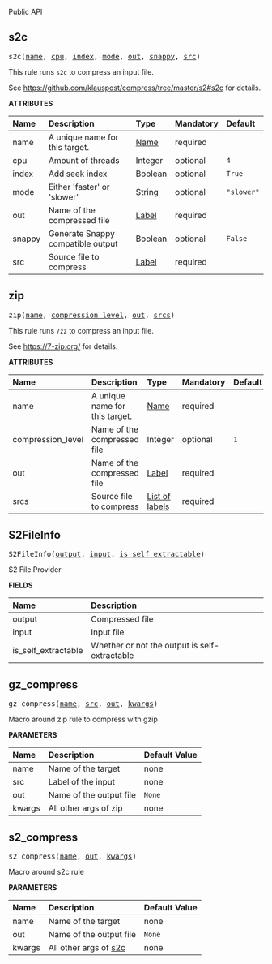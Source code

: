 <!-- Generated with Stardoc: http://skydoc.bazel.build -->

Public API

<a id="s2c"></a>

## s2c

<pre>
s2c(<a href="#s2c-name">name</a>, <a href="#s2c-cpu">cpu</a>, <a href="#s2c-index">index</a>, <a href="#s2c-mode">mode</a>, <a href="#s2c-out">out</a>, <a href="#s2c-snappy">snappy</a>, <a href="#s2c-src">src</a>)
</pre>


This rule runs `s2c` to compress an input file.

See https://github.com/klauspost/compress/tree/master/s2#s2c for details.


**ATTRIBUTES**


| Name  | Description | Type | Mandatory | Default |
| :------------- | :------------- | :------------- | :------------- | :------------- |
| <a id="s2c-name"></a>name |  A unique name for this target.   | <a href="https://bazel.build/concepts/labels#target-names">Name</a> | required |  |
| <a id="s2c-cpu"></a>cpu |  Amount of threads   | Integer | optional | <code>4</code> |
| <a id="s2c-index"></a>index |  Add seek index   | Boolean | optional | <code>True</code> |
| <a id="s2c-mode"></a>mode |  Either 'faster' or 'slower'   | String | optional | <code>"slower"</code> |
| <a id="s2c-out"></a>out |  Name of the compressed file   | <a href="https://bazel.build/concepts/labels">Label</a> | required |  |
| <a id="s2c-snappy"></a>snappy |  Generate Snappy compatible output   | Boolean | optional | <code>False</code> |
| <a id="s2c-src"></a>src |  Source file to compress   | <a href="https://bazel.build/concepts/labels">Label</a> | required |  |


<a id="zip"></a>

## zip

<pre>
zip(<a href="#zip-name">name</a>, <a href="#zip-compression_level">compression_level</a>, <a href="#zip-out">out</a>, <a href="#zip-srcs">srcs</a>)
</pre>


This rule runs `7zz` to compress an input file.

See https://7-zip.org/ for details.


**ATTRIBUTES**


| Name  | Description | Type | Mandatory | Default |
| :------------- | :------------- | :------------- | :------------- | :------------- |
| <a id="zip-name"></a>name |  A unique name for this target.   | <a href="https://bazel.build/concepts/labels#target-names">Name</a> | required |  |
| <a id="zip-compression_level"></a>compression_level |  Name of the compressed file   | Integer | optional | <code>1</code> |
| <a id="zip-out"></a>out |  Name of the compressed file   | <a href="https://bazel.build/concepts/labels">Label</a> | required |  |
| <a id="zip-srcs"></a>srcs |  Source file to compress   | <a href="https://bazel.build/concepts/labels">List of labels</a> | required |  |


<a id="S2FileInfo"></a>

## S2FileInfo

<pre>
S2FileInfo(<a href="#S2FileInfo-output">output</a>, <a href="#S2FileInfo-input">input</a>, <a href="#S2FileInfo-is_self_extractable">is_self_extractable</a>)
</pre>

S2 File Provider

**FIELDS**


| Name  | Description |
| :------------- | :------------- |
| <a id="S2FileInfo-output"></a>output |  Compressed file    |
| <a id="S2FileInfo-input"></a>input |  Input file    |
| <a id="S2FileInfo-is_self_extractable"></a>is_self_extractable |  Whether or not the output is self-extractable    |


<a id="gz_compress"></a>

## gz_compress

<pre>
gz_compress(<a href="#gz_compress-name">name</a>, <a href="#gz_compress-src">src</a>, <a href="#gz_compress-out">out</a>, <a href="#gz_compress-kwargs">kwargs</a>)
</pre>

Macro around zip rule to compress with gzip

**PARAMETERS**


| Name  | Description | Default Value |
| :------------- | :------------- | :------------- |
| <a id="gz_compress-name"></a>name |  Name of the target   |  none |
| <a id="gz_compress-src"></a>src |  Label of the input   |  none |
| <a id="gz_compress-out"></a>out |  Name of the output file   |  <code>None</code> |
| <a id="gz_compress-kwargs"></a>kwargs |  All other args of zip   |  none |


<a id="s2_compress"></a>

## s2_compress

<pre>
s2_compress(<a href="#s2_compress-name">name</a>, <a href="#s2_compress-out">out</a>, <a href="#s2_compress-kwargs">kwargs</a>)
</pre>

Macro around s2c rule

**PARAMETERS**


| Name  | Description | Default Value |
| :------------- | :------------- | :------------- |
| <a id="s2_compress-name"></a>name |  Name of the target   |  none |
| <a id="s2_compress-out"></a>out |  Name of the output file   |  <code>None</code> |
| <a id="s2_compress-kwargs"></a>kwargs |  All other args of [s2c](#s2c)   |  none |


